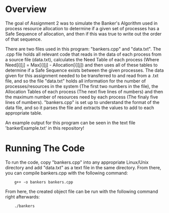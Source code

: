 # Overview
The goal of Assignment 2 was to simulate the Banker's Algorithm used in process resource allocation to determine if a given set of processes has a Safe Sequence of allocation, and then if this was true to write out the order of that sequence.

There are two files used in this program: "bankers.cpp" and "data.txt". The .cpp file holds all relevant code that reads in the data of each process from a source file (data.txt), calculates the Need Table of each process (Where Need[i][j] = Max[i][j] - Allocation[i][j]) and then uses all of these tables to determine if a Safe Sequence exists between the given processes. The data given for this assignment needed to be transferred to and read from a .txt file, and so the file "data.txt" holds all information for the number of processes/resources in the system (The first two numbers in the file), the Allocation Tables of each process (The next five lines of numbers) and then the maximum number of resources need by each process (The finaly five lines of numbers). "bankers.cpp" is set up to understand the format of the data file, and so it parses the file and extracts the values to add to each appropriate table.

An example output for this program can be seen in the text file 'bankerExample.txt' in this repository!

# Running The Code
To run the code, copy "bankers.cpp" into any appropriate Linux/Unix directory and add "data.txt" as a text file in the same directory. From there, you can compile bankers.cpp with the following command:

        g++ -o bankers bankers.cpp

From here, the created object file can be run with the following command right afterwards:

        ./bankers
